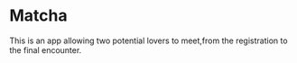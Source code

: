 # Matcha
This is an app allowing two potential lovers to meet,from the registration to the final encounter.
